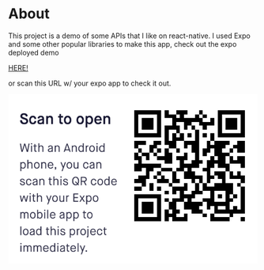 # About

This project is a demo of some APIs that I like on react-native. I used Expo and some other popular
libraries to make this app, check out the expo deployed demo

[HERE!](https://expo.io/@maritzuhcom/ExampleApp)

or scan this URL w/ your expo app to check it out.

![code](./code.png)
